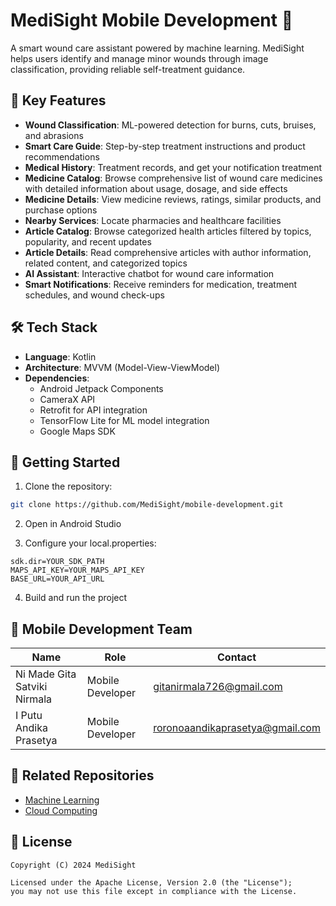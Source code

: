 # MediSight Mobile Development 📱

A smart wound care assistant powered by machine learning. MediSight helps users identify and manage minor wounds through image classification, providing reliable self-treatment guidance.

## 🌟 Key Features

- **Wound Classification**: ML-powered detection for burns, cuts, bruises, and abrasions
- **Smart Care Guide**: Step-by-step treatment instructions and product recommendations
- **Medical History**: Treatment records, and get your notification treatment
- **Medicine Catalog**: Browse comprehensive list of wound care medicines with detailed information about usage, dosage, and side effects
- **Medicine Details**: View medicine reviews, ratings, similar products, and purchase options
- **Nearby Services**: Locate pharmacies and healthcare facilities
- **Article Catalog**: Browse categorized health articles filtered by topics, popularity, and recent updates
- **Article Details**: Read comprehensive articles with author information, related content, and categorized topics
- **AI Assistant**: Interactive chatbot for wound care information
- **Smart Notifications**: Receive reminders for medication, treatment schedules, and wound check-ups

## 🛠️ Tech Stack

- **Language**: Kotlin
- **Architecture**: MVVM (Model-View-ViewModel)
- **Dependencies**:
  - Android Jetpack Components
  - CameraX API
  - Retrofit for API integration
  - TensorFlow Lite for ML model integration
  - Google Maps SDK

## 🚀 Getting Started

1. Clone the repository:
```bash
git clone https://github.com/MediSight/mobile-development.git
```

2. Open in Android Studio

3. Configure your local.properties:
```properties
sdk.dir=YOUR_SDK_PATH
MAPS_API_KEY=YOUR_MAPS_API_KEY
BASE_URL=YOUR_API_URL
```

4. Build and run the project

## 👥 Mobile Development Team

| Name | Role | Contact |
|------|------|---------|
| Ni Made Gita Satviki Nirmala | Mobile Developer | gitanirmala726@gmail.com |
| I Putu Andika Prasetya | Mobile Developer | roronoaandikaprasetya@gmail.com |

## 🤝 Related Repositories

- [Machine Learning](https://github.com/MediSight/machine-learning)
- [Cloud Computing](https://github.com/MediSight/cloud-computing)

## 📄 License

```
Copyright (C) 2024 MediSight

Licensed under the Apache License, Version 2.0 (the "License");
you may not use this file except in compliance with the License.
```
